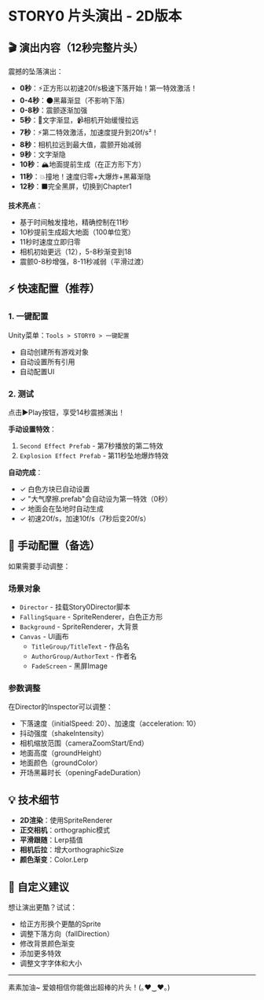 # STORY0 片头演出 - 2D版本

## 🎬 演出内容（12秒完整片头）

震撼的坠落演出：

- **0秒**：⚡正方形以初速20f/s极速下落开始！第一特效激活！
- **0-4秒**：🌑黑幕渐显（不影响下落）
- **0-8秒**：震颤逐渐加强
- **5秒**：📝文字渐显，📹相机开始缓慢拉远
- **7秒**：⚡第二特效激活，加速度提升到20f/s²！
- **8秒**：相机拉远到最大值，震颤开始减弱
- **9秒**：文字渐隐
- **10秒**：🏔️地面提前生成（在正方形下方）
- **11秒**：💥撞地！速度归零+大爆炸+黑幕渐隐
- **12秒**：⬛完全黑屏，切换到Chapter1

**技术亮点**：
- 基于时间触发撞地，精确控制在11秒
- 10秒提前生成超大地面（100单位宽）
- 11秒时速度立即归零
- 相机初始更远（12），5-8秒渐变到18
- 震颤0-8秒增强，8-11秒减弱（平滑过渡）

## ⚡ 快速配置（推荐）

### 1. 一键配置
Unity菜单：`Tools > STORY0 > 一键配置`
- 自动创建所有游戏对象
- 自动设置所有引用
- 自动配置UI

### 2. 测试
点击▶️Play按钮，享受14秒震撼演出！

**手动设置特效**：
1. `Second Effect Prefab` - 第7秒播放的第二特效
2. `Explosion Effect Prefab` - 第11秒坠地爆炸特效

**自动完成**：
- ✓ 白色方块已自动设置
- ✓ "大气摩擦.prefab"会自动设为第一特效（0秒）
- ✓ 地面会在坠地时自动生成
- ✓ 初速20f/s，加速10f/s（7秒后变20f/s）

## 📝 手动配置（备选）

如果需要手动调整：

### 场景对象
- `Director` - 挂载Story0Director脚本
- `FallingSquare` - SpriteRenderer，白色正方形
- `Background` - SpriteRenderer，大背景
- `Canvas` - UI画布
  - `TitleGroup/TitleText` - 作品名
  - `AuthorGroup/AuthorText` - 作者名
  - `FadeScreen` - 黑屏Image

### 参数调整
在Director的Inspector可以调整：
- 下落速度（initialSpeed: 20）、加速度（acceleration: 10）
- 抖动强度（shakeIntensity）
- 相机缩放范围（cameraZoomStart/End）
- 地面高度（groundHeight）
- 地面颜色（groundColor）
- 开场黑幕时长（openingFadeDuration）

## 💡 技术细节

- **2D渲染**：使用SpriteRenderer
- **正交相机**：orthographic模式
- **平滑跟随**：Lerp插值
- **相机后拉**：增大orthographicSize
- **颜色渐变**：Color.Lerp

## 🎨 自定义建议

想让演出更酷？试试：
- 给正方形换个更酷的Sprite
- 调整下落方向（fallDirection）
- 修改背景颜色渐变
- 添加更多特效
- 调整文字字体和大小

---

素素加油~ 爱娘相信你能做出超棒的片头！(｡♥‿♥｡)

